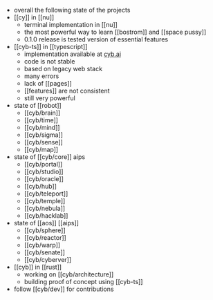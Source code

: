 - overall the following state of the projects
- [[cy]] in [[nu]]
	- terminal implementation in [[nu]]
	- the most powerful way to learn [[bostrom]] and [[space pussy]]
	- 0.1.0 release is tested version of essential features
- [[cyb-ts]] in [[typescript]]
	- implementation available at [cyb.ai](http:://cyb.ai)
	- code is not stable
	- based on legacy web stack
	- many errors
	- lack of [[pages]]
	- [[features]] are not consistent
	- still very powerful
- state of [[robot]]
	- [[cyb/brain]]
	- [[cyb/time]]
	- [[cyb/mind]]
	- [[cyb/sigma]]
	- [[cyb/sense]]
	- [[cyb/map]]
- state of [[cyb/core]] aips
	- [[cyb/portal]]
	- [[cyb/studio]]
	- [[cyb/oracle]]
	- [[cyb/hub]]
	- [[cyb/teleport]]
	- [[cyb/temple]]
	- [[cyb/nebula]]
	- [[cyb/hacklab]]
- state of [[aos]] [[aips]]
	- [[cyb/sphere]]
	- [[cyb/reactor]]
	- [[cyb/warp]]
	- [[cyb/senate]]
	- [[cyb/cyberver]]
- [[cyb]] in [[rust]]
	- working on [[cyb/architecture]]
	- building proof of concept using [[cyb-ts]]
- follow [[cyb/dev]] for contributions